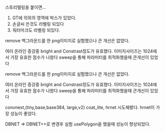 스토리텔링을 붙이면... 
1. GT에 의외의 영역에 박스가 있었다.
2. 손글씨 쓴것도 라벨링 되있다
3. 워터마크도 라벨링 되있다.


remove 백그라운드를 한 png이미지로  실험했으나 큰 개선은 없었다.

여러 온라인 증강중  bright and Constrast정도가 유효했다.
이미지사이즈는 1024에서 가장 유효한 점수가 나왔다
sweep을 통해 파라미터를 최적화했을때 큰개선이 있었다

remove 백그라운드를 한 png이미지로  실험했으나 큰 개선은 없었다.

여러 온라인 증강중  bright and Constrast정도가 유효했다.
이미지사이즈는 1024에서 가장 유효한 점수가 나왔다
sweep을 통해 파라미터를 최적화했을때 큰개선이 있었다

convnext,(tiny,base,base384, large,v2)  coat_lite, hrnet 시도해봤다. hrnet이 가장 성능이 좋았다.

DBNET => DBNET++로 변경후 실험
usePolygon을 했을때 성능이 향상되었다.

